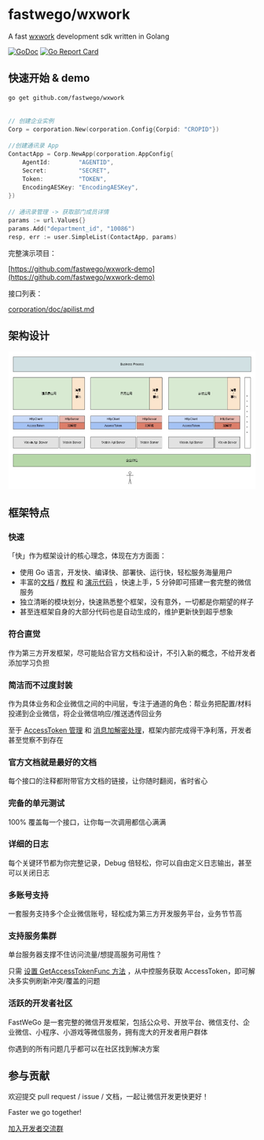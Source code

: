 # fastwego/wxwork 

A fast [wxwork](https://work.weixin.qq.com/api/doc) development sdk written in Golang

[![GoDoc](https://pkg.go.dev/badge/github.com/fastwego/wxwork?status.svg)](https://pkg.go.dev/github.com/fastwego/wxwork?tab=doc)
[![Go Report Card](https://goreportcard.com/badge/github.com/fastwego/wxwork)](https://goreportcard.com/report/github.com/fastwego/wxwork)

## 快速开始 & demo

```shell script
go get github.com/fastwego/wxwork
```

```go

// 创建企业实例
Corp = corporation.New(corporation.Config{Corpid: "CROPID"})

//创建通讯录 App
ContactApp = Corp.NewApp(corporation.AppConfig{
    AgentId:        "AGENTID",
    Secret:         "SECRET",
    Token:          "TOKEN",
    EncodingAESKey: "EncodingAESKey",
})

// 通讯录管理 -> 获取部门成员详情
params := url.Values{}
params.Add("department_id", "10086")
resp, err := user.SimpleList(ContactApp, params)
```

完整演示项目：

[https://github.com/fastwego/wxwork-demo](https://github.com/fastwego/wxwork-demo)

接口列表：

[corporation/doc/apilist.md](corporation/doc/apilist.md)	

## 架构设计

![sdk](corporation/doc/img/sdk.jpg)

## 框架特点

### 快速

「快」作为框架设计的核心理念，体现在方方面面：

- 使用 Go 语言，开发快、编译快、部署快、运行快，轻松服务海量用户
- 丰富的[文档](https://pkg.go.dev/github.com/fastwego/wxwork) / [教程](corporation/doc/SUMMARY.md) 和 [演示代码](https://github.com/fastwego/wxwork-demo) ，快速上手，5 分钟即可搭建一套完整的微信服务
- 独立清晰的模块划分，快速熟悉整个框架，没有意外，一切都是你期望的样子
- 甚至连框架自身的大部分代码也是自动生成的，维护更新快到超乎想象

### 符合直觉

作为第三方开发框架，尽可能贴合官方文档和设计，不引入新的概念，不给开发者添加学习负担

### 简洁而不过度封装

作为具体业务和企业微信之间的中间层，专注于通道的角色：帮业务把配置/材料投递到企业微信，将企业微信响应/推送透传回业务

至于 [AccessToken 管理](corporation/doc/access_token.md) 和 [消息加解密处理](corporation/doc/message.md)，框架内部完成得干净利落，开发者甚至觉察不到存在

### 官方文档就是最好的文档

每个接口的注释都附带官方文档的链接，让你随时翻阅，省时省心

### 完备的单元测试

100% 覆盖每一个接口，让你每一次调用都信心满满

### 详细的日志

每个关键环节都为你完整记录，Debug 倍轻松，你可以自由定义日志输出，甚至可以关闭日志

### 多账号支持

一套服务支持多个企业微信账号，轻松成为第三方开发服务平台，业务节节高

### 支持服务集群

单台服务器支撑不住访问流量/想提高服务可用性？

只需 [设置 GetAccessTokenFunc 方法](https://pkg.go.dev/github.com/fastwego/wxwork/corporation?tab=doc#App.SetGetAccessTokenHandler) ，从中控服务获取 AccessToken，即可解决多实例刷新冲突/覆盖的问题

### 活跃的开发者社区

FastWeGo 是一套完整的微信开发框架，包括公众号、开放平台、微信支付、企业微信、小程序、小游戏等微信服务，拥有庞大的开发者用户群体

你遇到的所有问题几乎都可以在社区找到解决方案

## 参与贡献

欢迎提交 pull request / issue / 文档，一起让微信开发更快更好！

Faster we go together!

[加入开发者交流群](https://github.com/fastwego/fastwego.dev#%E5%BC%80%E5%8F%91%E8%80%85%E4%BA%A4%E6%B5%81%E7%BE%A4)

